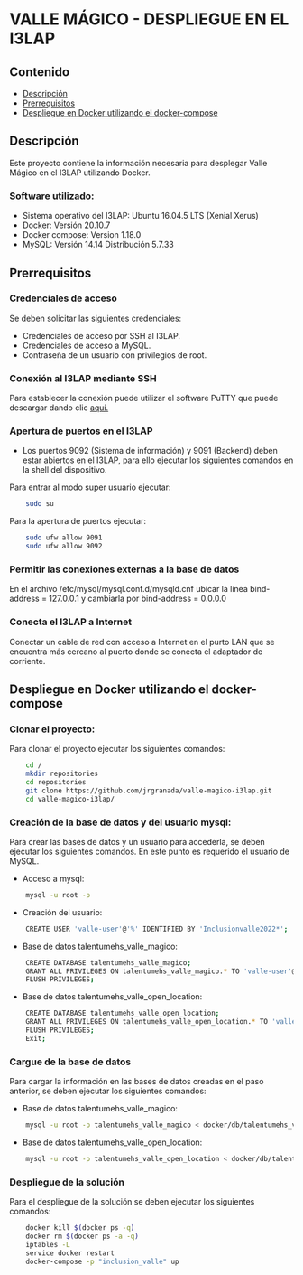 # VALLE MÁGICO - DESPLIEGUE EN EL I3LAP

## Contenido
  * [Descripción](#descripcion)
  * [Prerrequisitos](#prerrequisitos)
  * [Despliegue en Docker utilizando el docker-compose](#despliegue)

<a name="descripcion"></a>
## Descripción

Este proyecto contiene la información necesaria para desplegar Valle Mágico en el I3LAP utilizando Docker. 

### Software utilizado:

* Sistema operativo del I3LAP: Ubuntu 16.04.5 LTS (Xenial Xerus)
* Docker: Versión 20.10.7
* Docker compose: Version 1.18.0
* MySQL: Versión 14.14 Distribución 5.7.33

<a name="prerrequisitos"></a>
## Prerrequisitos

### Credenciales de acceso
Se deben solicitar las siguientes credenciales:

* Credenciales de acceso por SSH al I3LAP.
* Credenciales de acceso a MySQL.
* Contraseña de un usuario con privilegios de root.

### Conexión al I3LAP mediante SSH
Para establecer la conexión puede utilizar el software PuTTY que puede descargar dando clic [aquí.][putty]

[putty]: https://www.chiark.greenend.org.uk/~sgtatham/putty/latest.html

### Apertura de puertos en el I3LAP
* Los puertos 9092 (Sistema de información) y 9091 (Backend) deben estar abiertos en el I3LAP, para ello ejecutar los siguientes comandos en la shell del dispositivo.    

Para entrar al modo super usuario ejecutar:  

```bash
    sudo su
```

Para la apertura de puertos ejecutar:  

```bash
    sudo ufw allow 9091
    sudo ufw allow 9092
```

### Permitir las conexiones externas a la base de datos
En el archivo  /etc/mysql/mysql.conf.d/mysqld.cnf  ubicar la línea bind-address = 127.0.0.1 y cambiarla por bind-address = 0.0.0.0

### Conecta el I3LAP a Internet
Conectar un cable de red con acceso a Internet en el purto LAN que se encuentra más cercano al puerto donde se conecta el adaptador de corriente.

<a name="despliegue"></a>
## Despliegue en Docker utilizando el docker-compose

### Clonar el proyecto:

Para clonar el proyecto ejecutar los siguientes comandos:

```bash
    cd /
    mkdir repositories
    cd repositories
    git clone https://github.com/jrgranada/valle-magico-i3lap.git
    cd valle-magico-i3lap/
```

### Creación de la base de datos y del usuario mysql:

Para crear las bases de datos y un usuario para accederla, se deben ejecutar los siguientes comandos. En este punto es requerido el usuario de MySQL.  


* Acceso a mysql:

```bash
    mysql -u root -p
```

* Creación del usuario:

```bash
    CREATE USER 'valle-user'@'%' IDENTIFIED BY 'Inclusionvalle2022*';
```

* Base de datos talentumehs_valle_magico:

```bash
    CREATE DATABASE talentumehs_valle_magico;
    GRANT ALL PRIVILEGES ON talentumehs_valle_magico.* TO 'valle-user'@'%' IDENTIFIED BY 'Inclusionvalle2022*';
    FLUSH PRIVILEGES;
```

* Base de datos talentumehs_valle_open_location:

```bash
    CREATE DATABASE talentumehs_valle_open_location;
    GRANT ALL PRIVILEGES ON talentumehs_valle_open_location.* TO 'valle-user'@'%' IDENTIFIED BY 'Inclusionvalle2022*';
    FLUSH PRIVILEGES;
    Exit;
```

### Cargue de la base de datos

Para cargar la información en las bases de datos creadas en el paso anterior, se deben ejecutar los siguientes comandos:

* Base de datos talentumehs_valle_magico:

```bash
    mysql -u root -p talentumehs_valle_magico < docker/db/talentumehs_valle_magico.sql
```

* Base de datos talentumehs_valle_open_location:

```bash
    mysql -u root -p talentumehs_valle_open_location < docker/db/talentumehs_valle_open_location.sql
```

### Despliegue de la solución

Para el despliegue de la solución se deben ejecutar los siguientes comandos:

```bash
    docker kill $(docker ps -q)
    docker rm $(docker ps -a -q)
    iptables -L
    service docker restart
    docker-compose -p "inclusion_valle" up
```




